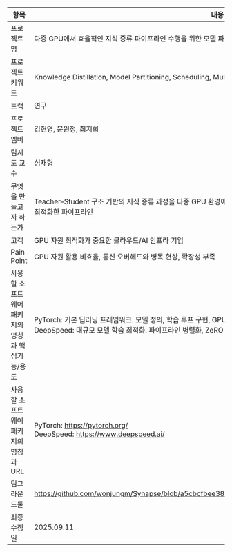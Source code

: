|항목|내용|
|---|---|
|프로젝트명|다중 GPU에서 효율적인 지식 증류 파이프라인 수행을 위한 모델 파티셔닝 및 스케쥴링 기법 연구|
|프로젝트 키워드|Knowledge Distillation, Model Partitioning, Scheduling, Multi-GPU Training, Distributed Optimization|
|트랙|연구|
|프로젝트 멤버|김현영, 문원정, 최지희|
|팀지도 교수|심재형|
|무엇을 만들고자 하는가|Teacher–Student 구조 기반의 지식 증류 과정을 다중 GPU 환경에서 수행할 수 있도록 모델을 파티셔닝하고, GPU 스케줄링을 최적화한 파이프라인|
|고객|GPU 자원 최적화가 중요한 클라우드/AI 인프라 기업|
|Pain Point|GPU 자원 활용 비효율, 통신 오버헤드와 병목 현상, 확장성 부족|
|사용할 소프트웨어 패키지의 명칭과 핵심기능/용도|PyTorch: 기본 딥러닝 프레임워크. 모델 정의, 학습 루프 구현, GPU 연산 지원<br>DeepSpeed: 대규모 모델 학습 최적화. 파이프라인 병렬화, ZeRO 메모리 최적화, 분산 학습 지원|
|사용할 소프트웨어 패키지의 명칭과 URL|PyTorch: https://pytorch.org/<br>DeepSpeed: https://www.deepspeed.ai/|
|팀그라운드룰|https://github.com/wonjungm/Synapse/blob/a5cbcfbee38afb6d1e9854926609495f76ede18b/GroundRule.md|
|최종수정일|2025.09.11|
